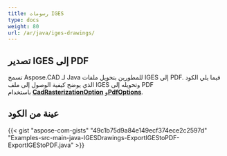 ```yaml
---
title: رسومات IGES
type: docs
weight: 80
url: /ar/java/iges-drawings/
---
```


## **تصدير IGES إلى PDF**

تسمح Aspose.CAD لـ Java للمطورين بتحويل ملفات IGES إلى PDF. فيما يلي الكود الذي يوضح كيفية الوصول إلى ملف IGES وتحويله إلى PDF باستخدام [**CadRasterizationOption**](https://reference.aspose.com/cad/java/com.aspose.cad.imageoptions/CadRasterizationOptions) و[**PdfOptions**](https://reference.aspose.com/cad/java/com.aspose.cad.imageoptions/PdfOptions).

## عينة من الكود

{{< gist "aspose-com-gists" "49c1b75d9a84e149ecf374ece2c2597d" "Examples-src-main-java-IGESDrawings-ExportIGEStoPDF-ExportIGEStoPDF.java" >}}
